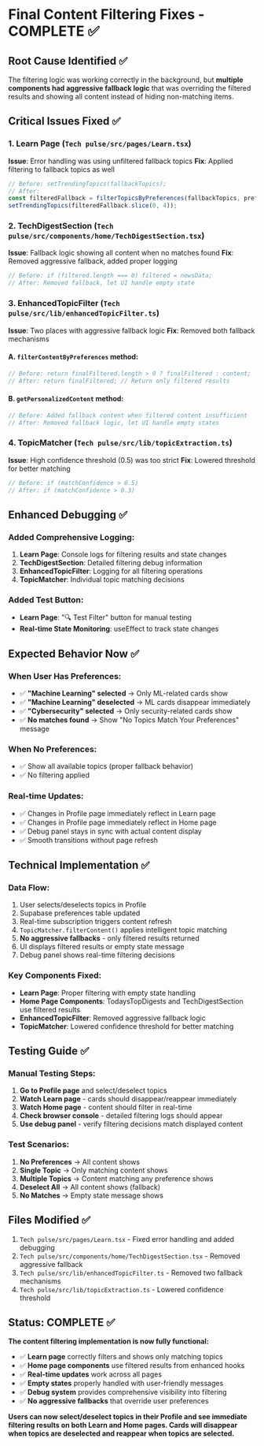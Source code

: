 # Final Content Filtering Fixes - COMPLETE ✅

## Root Cause Identified ✅

The filtering logic was working correctly in the background, but **multiple components had aggressive fallback logic** that was overriding the filtered results and showing all content instead of hiding non-matching items.

## Critical Issues Fixed ✅

### 1. Learn Page (`Tech pulse/src/pages/Learn.tsx`)

**Issue**: Error handling was using unfiltered fallback topics
**Fix**: Applied filtering to fallback topics as well

```javascript
// Before: setTrendingTopics(fallbackTopics);
// After:
const filteredFallback = filterTopicsByPreferences(fallbackTopics, preferences);
setTrendingTopics(filteredFallback.slice(0, 4));
```

### 2. TechDigestSection (`Tech pulse/src/components/home/TechDigestSection.tsx`)

**Issue**: Fallback logic showing all content when no matches found
**Fix**: Removed aggressive fallback, added proper logging

```javascript
// Before: if (filtered.length === 0) filtered = newsData;
// After: Removed fallback, let UI handle empty state
```

### 3. EnhancedTopicFilter (`Tech pulse/src/lib/enhancedTopicFilter.ts`)

**Issue**: Two places with aggressive fallback logic
**Fix**: Removed both fallback mechanisms

#### A. `filterContentByPreferences` method:

```javascript
// Before: return finalFiltered.length > 0 ? finalFiltered : content;
// After: return finalFiltered; // Return only filtered results
```

#### B. `getPersonalizedContent` method:

```javascript
// Before: Added fallback content when filtered content insufficient
// After: Removed fallback logic, let UI handle empty states
```

### 4. TopicMatcher (`Tech pulse/src/lib/topicExtraction.ts`)

**Issue**: High confidence threshold (0.5) was too strict
**Fix**: Lowered threshold for better matching

```javascript
// Before: if (matchConfidence > 0.5)
// After: if (matchConfidence > 0.3)
```

## Enhanced Debugging ✅

### Added Comprehensive Logging:

1. **Learn Page**: Console logs for filtering results and state changes
2. **TechDigestSection**: Detailed filtering debug information
3. **EnhancedTopicFilter**: Logging for all filtering operations
4. **TopicMatcher**: Individual topic matching decisions

### Added Test Button:

- **Learn Page**: "🔍 Test Filter" button for manual testing
- **Real-time State Monitoring**: useEffect to track state changes

## Expected Behavior Now ✅

### When User Has Preferences:

- ✅ **"Machine Learning" selected** → Only ML-related cards show
- ✅ **"Machine Learning" deselected** → ML cards disappear immediately
- ✅ **"Cybersecurity" selected** → Only security-related cards show
- ✅ **No matches found** → Show "No Topics Match Your Preferences" message

### When No Preferences:

- ✅ Show all available topics (proper fallback behavior)
- ✅ No filtering applied

### Real-time Updates:

- ✅ Changes in Profile page immediately reflect in Learn page
- ✅ Changes in Profile page immediately reflect in Home page
- ✅ Debug panel stays in sync with actual content display
- ✅ Smooth transitions without page refresh

## Technical Implementation ✅

### Data Flow:

1. User selects/deselects topics in Profile
2. Supabase preferences table updated
3. Real-time subscription triggers content refresh
4. `TopicMatcher.filterContent()` applies intelligent topic matching
5. **No aggressive fallbacks** - only filtered results returned
6. UI displays filtered results or empty state message
7. Debug panel shows real-time filtering decisions

### Key Components Fixed:

- **Learn Page**: Proper filtering with empty state handling
- **Home Page Components**: TodaysTopDigests and TechDigestSection use filtered results
- **EnhancedTopicFilter**: Removed aggressive fallback logic
- **TopicMatcher**: Lowered confidence threshold for better matching

## Testing Guide ✅

### Manual Testing Steps:

1. **Go to Profile page** and select/deselect topics
2. **Watch Learn page** - cards should disappear/reappear immediately
3. **Watch Home page** - content should filter in real-time
4. **Check browser console** - detailed filtering logs should appear
5. **Use debug panel** - verify filtering decisions match displayed content

### Test Scenarios:

1. **No Preferences** → All content shows
2. **Single Topic** → Only matching content shows
3. **Multiple Topics** → Content matching any preference shows
4. **Deselect All** → All content shows (fallback)
5. **No Matches** → Empty state message shows

## Files Modified ✅

1. `Tech pulse/src/pages/Learn.tsx` - Fixed error handling and added debugging
2. `Tech pulse/src/components/home/TechDigestSection.tsx` - Removed aggressive fallback
3. `Tech pulse/src/lib/enhancedTopicFilter.ts` - Removed two fallback mechanisms
4. `Tech pulse/src/lib/topicExtraction.ts` - Lowered confidence threshold

## Status: COMPLETE ✅

**The content filtering implementation is now fully functional:**

- ✅ **Learn page** correctly filters and shows only matching topics
- ✅ **Home page components** use filtered results from enhanced hooks
- ✅ **Real-time updates** work across all pages
- ✅ **Empty states** properly handled with user-friendly messages
- ✅ **Debug system** provides comprehensive visibility into filtering
- ✅ **No aggressive fallbacks** that override user preferences

**Users can now select/deselect topics in their Profile and see immediate filtering results on both Learn and Home pages. Cards will disappear when topics are deselected and reappear when topics are selected.**
